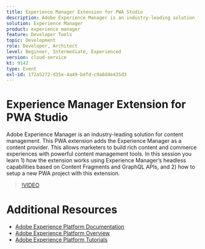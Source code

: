 ```yaml
---
title: Experience Manager Extension for PWA Studio
description: Adobe Experience Manager is an industry-leading solution for content management. This PWA extension adds the Experience Manager as a content provider. This allows marketers to build rich content and commerce experiences with powerful content management tools. In this session you learn 1) how the extension works using Experience Manager’s headless capabilities based on Content Fragments and GraphQL APIs, and 2) how to setup a new PWA project with this extension.
solution: Experience Manager
product: experience manager
feature: Developer Tools
topic: Development
role: Developer, Architect
level: Beginner, Intermediate, Experienced
version: cloud-service
kt: 9142
type: Event
exl-id: 172a5272-d35e-4a49-befd-c9a8d4e435d3
---
```

# Experience Manager Extension for PWA Studio

Adobe Experience Manager is an industry-leading solution for content management. This PWA extension adds the Experience Manager as a content provider. This allows marketers to build rich content and commerce experiences with powerful content management tools. In this session you learn 1) how the extension works using Experience Manager’s headless capabilities based on Content Fragments and GraphQL APIs, and 2) how to setup a new PWA project with this extension.

>[!VIDEO](https://video.tv.adobe.com/v/337581/?quality=12&learn=on&hidetitle=true)

# Additional Resources

- [Adobe Experience Platform Documentation](https://experienceleague.adobe.com/docs/experience-platform.html)
- [Adobe Experience Platform Overview](https://experienceleague.adobe.com/docs/experience-platform/landing/home.html)
- [Adobe Experience Platform Tutorials](https://experienceleague.adobe.com/docs/platform-learn/tutorials/overview.html?lang=en)

